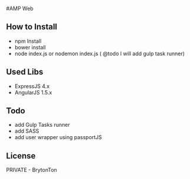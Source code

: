 #AMP Web

## How to Install
- npm Install
- bower install
- node index.js or nodemon index.js ( @todo I will add gulp task runner)

## Used Libs
- ExpressJS 4.x
- AngularJS 1.5.x

## Todo
- add Gulp Tasks runner
- add SASS
- add user wrapper using passportJS


## License

  PRIVATE - BrytonTon 
